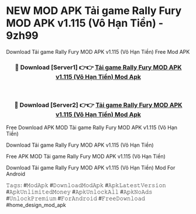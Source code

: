 # NEW MOD APK Tải game Rally Fury MOD APK v1.115 (Vô Hạn Tiền) - 9zh99
Download Tải game Rally Fury MOD APK v1.115 (Vô Hạn Tiền) Free Mod APK

<div align="center">
<h3>🔴 Download [Server1] 👉👉 <a href="https://apk-comot.site?title=Tải_game_Rally_Fury_MOD_APK_v1.115_(Vô_Hạn_Tiền)">Tải game Rally Fury MOD APK v1.115 (Vô Hạn Tiền) Mod Apk</a></h3><br>

<h3>🔴 Download [Server2] 👉👉 <a href="https://apk-comot.site?title=Tải_game_Rally_Fury_MOD_APK_v1.115_(Vô_Hạn_Tiền)">Tải game Rally Fury MOD APK v1.115 (Vô Hạn Tiền) Mod Apk</a></h3>
</div>


Free Download APK MOD Tải game Rally Fury MOD APK v1.115 (Vô Hạn Tiền)

Download Tải game Rally Fury MOD APK v1.115 (Vô Hạn Tiền) 

Free APK MOD Tải game Rally Fury MOD APK v1.115 (Vô Hạn Tiền) 

Download Tải game Rally Fury MOD APK v1.115 (Vô Hạn Tiền) Mod For Android

𝚃𝚊𝚐𝚜: #𝙼𝚘𝚍𝙰𝚙𝚔 #𝙳𝚘𝚠𝚗𝚕𝚘𝚊𝚍𝙼𝚘𝚍𝙰𝚙𝚔 #𝙰𝚙𝚔𝙻𝚊𝚝𝚎𝚜𝚝𝚅𝚎𝚛𝚜𝚒𝚘𝚗 #𝙰𝚙𝚔𝚄𝚗𝚕𝚒𝚖𝚒𝚝𝚎𝚍𝙼𝚘𝚗𝚎𝚢 #𝙰𝚙𝚔𝚄𝚗𝚕𝚘𝚌𝚔𝙰𝚕𝚕 #𝙰𝚙𝚔𝙽𝚘𝙰𝚍𝚜 #𝚄𝚗𝚕𝚘𝚌𝚔𝙿𝚛𝚎𝚖𝚒𝚞𝚖 #𝙵𝚘𝚛𝙰𝚗𝚍𝚛𝚘𝚒𝚍 #𝙵𝚛𝚎𝚎𝙳𝚘𝚠𝚗𝚕𝚘𝚊𝚍 #home_design_mod_apk